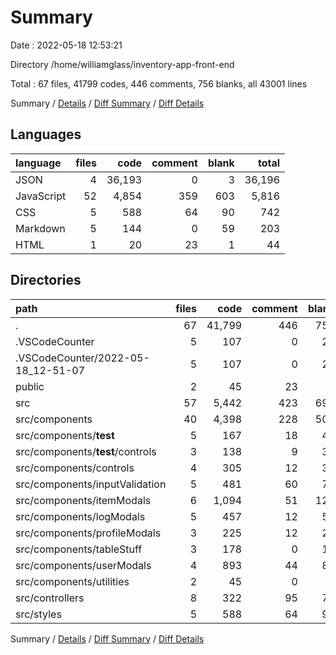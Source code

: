 # Summary

Date : 2022-05-18 12:53:21

Directory /home/williamglass/inventory-app-front-end

Total : 67 files,  41799 codes, 446 comments, 756 blanks, all 43001 lines

Summary / [Details](details.md) / [Diff Summary](diff.md) / [Diff Details](diff-details.md)

## Languages
| language | files | code | comment | blank | total |
| :--- | ---: | ---: | ---: | ---: | ---: |
| JSON | 4 | 36,193 | 0 | 3 | 36,196 |
| JavaScript | 52 | 4,854 | 359 | 603 | 5,816 |
| CSS | 5 | 588 | 64 | 90 | 742 |
| Markdown | 5 | 144 | 0 | 59 | 203 |
| HTML | 1 | 20 | 23 | 1 | 44 |

## Directories
| path | files | code | comment | blank | total |
| :--- | ---: | ---: | ---: | ---: | ---: |
| . | 67 | 41,799 | 446 | 756 | 43,001 |
| .VSCodeCounter | 5 | 107 | 0 | 26 | 133 |
| .VSCodeCounter/2022-05-18_12-51-07 | 5 | 107 | 0 | 26 | 133 |
| public | 2 | 45 | 23 | 2 | 70 |
| src | 57 | 5,442 | 423 | 693 | 6,558 |
| src/components | 40 | 4,398 | 228 | 505 | 5,131 |
| src/components/__test__ | 5 | 167 | 18 | 45 | 230 |
| src/components/__test__/controls | 3 | 138 | 9 | 32 | 179 |
| src/components/controls | 4 | 305 | 12 | 34 | 351 |
| src/components/inputValidation | 5 | 481 | 60 | 77 | 618 |
| src/components/itemModals | 6 | 1,094 | 51 | 122 | 1,267 |
| src/components/logModals | 5 | 457 | 12 | 58 | 527 |
| src/components/profileModals | 3 | 225 | 12 | 27 | 264 |
| src/components/tableStuff | 3 | 178 | 0 | 10 | 188 |
| src/components/userModals | 4 | 893 | 44 | 82 | 1,019 |
| src/components/utilities | 2 | 45 | 0 | 4 | 49 |
| src/controllers | 8 | 322 | 95 | 76 | 493 |
| src/styles | 5 | 588 | 64 | 90 | 742 |

Summary / [Details](details.md) / [Diff Summary](diff.md) / [Diff Details](diff-details.md)